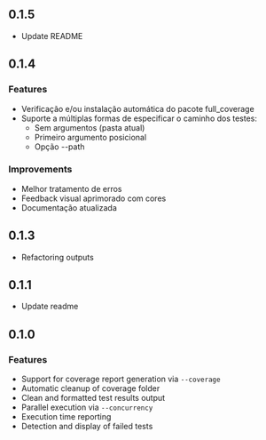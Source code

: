 ## 0.1.5

- Update README

## 0.1.4

### Features
- Verificação e/ou instalação automática do pacote full_coverage
- Suporte a múltiplas formas de especificar o caminho dos testes:
  - Sem argumentos (pasta atual)
  - Primeiro argumento posicional
  - Opção --path

### Improvements
- Melhor tratamento de erros
- Feedback visual aprimorado com cores
- Documentação atualizada

## 0.1.3

- Refactoring outputs

## 0.1.1

- Update readme

## 0.1.0

### Features

- Support for coverage report generation via `--coverage`
- Automatic cleanup of coverage folder
- Clean and formatted test results output
- Parallel execution via `--concurrency`
- Execution time reporting
- Detection and display of failed tests